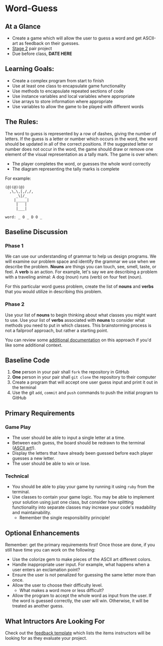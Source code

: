 # Word-Guess

## At a Glance

- Create a game which will allow the user to guess a word and get ASCII-art as feedback on their guesses.
- [Stage 2](https://github.com/Ada-Developers-Academy/pedagogy/blob/master/rule-of-three.md#stage-2) pair project
- Due before class, **DATE HERE**

## Learning Goals:
- Create a complex program from start to finish
- Use at least one class to encapsulate game functionality
- Use methods to encapsulate repeated sections of code
- Use instance variables and local variables where appropriate
- Use arrays to store information where appropriate
- Use variables to allow the game to be played with different words

## The Rules:
The word to guess is represented by a row of dashes, giving the number of letters. If the guess is a letter or number which occurs in the word, the word should be updated in all of the correct positions. If the suggested letter or number does not occur in the word, the game should draw or remove one element of the visual representation as a tally mark. The game is over when:
  - The player completes the word, or guesses the whole word correctly
  - The diagram representing the tally marks is complete

For example:
```
(@)(@)(@)  
  ,\,\,|,/,/,
     _\|/_
    |_____|
     |   |
     |___|

word: _ O _ D O _
```

## Baseline Discussion
### Phase 1
We can use our understanding of grammar to help us design programs. We will examine our problem space and identify the grammar we use when we describe the problem. **Nouns** are things you can touch, see, smell, taste, or feel. A **verb** is an action. For example, let's say we are describing a problem with a traveling animal: A dog (noun) runs (verb) on four feet (noun).

For this particular word guess problem, create the list of **nouns** and **verbs** that you would utilize in describing this problem. 

### Phase 2
Use your list of **nouns** to begin thinking about what classes you might want to use. Use your list of **verbs** associated with **nouns** to consider what methods you need to put in which classes. This brainstorming process is not a failproof approach, but rather a starting point.

You can review some [additional documentation](https://wbsimms.com/programming-nouns-verbs/) on this approach if you'd like some additional context.

## Baseline Code
1. **One** person in your pair shall `fork` the repository in GitHub
1. **One** person in your pair shall `git clone` the repository to their computer
1. Create a program that will accept one user guess input and print it out in the terminal
1. Use the git `add`, `commit` and `push` commands to push the initial program to GitHub

## Primary Requirements
### Game Play
- The user should be able to input a single letter at a time.
- Between each guess, the board should be redrawn to the terminal ([ASCII art](https://en.wikipedia.org/wiki/ASCII_art)!).
- Display the letters that have already been guessed before each player guesses a new letter.
- The user should be able to win or lose.

### Technical
- You should be able to play your game by running it using `ruby` from the terminal.
- Use classes to contain your game logic. You may be able to implement your solution using just one class, but consider how splitting functionality into separate classes may increase your code's readability and maintainability.
    - Remember the single responsibility principle!

## Optional Enhancements

Remember: get the primary requirements first! Once those are done, if you still have time you can work on the following:

- Use the colorize gem to make pieces of the ASCII art different colors.
- Handle inappropriate user input. For example, what happens when a user enters an exclamation point?
- Ensure the user is not penalized for guessing the same letter more than once.
- Allow the user to choose their difficulty level.
    - What makes a word more or less difficult?
- Allow the program to accept the whole word as input from the user. If the word is guessed correctly, the user will win. Otherwise, it will be treated as another guess.

## What Intructors Are Looking For
Check out the [feedback template](feedback.md) which lists the items instructors will be looking for as they evaluate your project.
